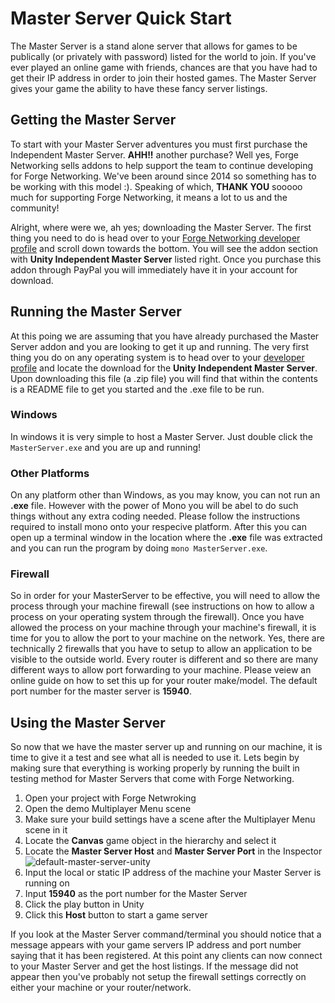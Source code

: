 # Master Server Quick Start
The Master Server is a stand alone server that allows for games to be publically (or privately with password) listed for the world to join. If you've ever played an online game with friends, chances are that you have had to get their IP address in order to join their hosted games. The Master Server gives your game the ability to have these fancy server listings.

## Getting the Master Server
To start with your Master Server adventures you must first purchase the Independent Master Server. **AHH!!** another purchase? Well yes, Forge Networking sells addons to help support the team to continue developing for Forge Networking. We've been around since 2014 so something has to be working with this model :). Speaking of which, **THANK YOU** sooooo much for supporting Forge Networking, it means a lot to us and the community!

Alright, where were we, ah yes; downloading the Master Server. The first thing you need to do is head over to your [Forge Networking developer profile](http://developers.forgepowered.com/Profile) and scroll down towards the bottom. You will see the addon section with **Unity Independent Master Server** listed right. Once you purchase this addon through PayPal you will immediately have it in your account for download.

## Running the Master Server
At this poing we are assuming that you have already purchased the Master Server addon and you are looking to get it up and running. The very first thing you do on any operating system is to head over to your [developer profile](http://developers.forgepowered.com/Profile) and locate the download for the **Unity Independent Master Server**. Upon downloading this file (a .zip file) you will find that within the contents is a README file to get you started and the .exe file to be run.

### Windows
In windows it is very simple to host a Master Server. Just double click the `MasterServer.exe` and you are up and running!

### Other Platforms
On any platform other than Windows, as you may know, you can not run an **.exe** file. However with the power of Mono you will be abel to do such things without any extra coding needed. Please follow the instructions required to install mono onto your respecive platform. After this you can open up a terminal window in the location where the **.exe** file was extracted and you can run the program by doing `mono MasterServer.exe`.

### Firewall
So in order for your MasterServer to be effective, you will need to allow the process through your machine firewall (see instructions on how to allow a process on your operating system through the firewall). Once you have allowed the process on your machine through your machine's firewall, it is time for you to allow the port to your machine on the network. Yes, there are technically 2 firewalls that you have to setup to allow an application to be visible to the outside world. Every router is different and so there are many different ways to allow port forwarding to your machine. Please veiew an online guide on how to set this up for your router make/model. The default port number for the master server is **15940**.

## Using the Master Server
So now that we have the master server up and running on our machine, it is time to give it a test and see what all is needed to use it. Lets begin by making sure that everything is working properly by running the built in testing method for Master Servers that come with Forge Networking.

1. Open your project with Forge Netwroking
2. Open the demo Multiplayer Menu scene
3. Make sure your build settings have a scene after the Multiplayer Menu scene in it
4. Locate the **Canvas** game object in the hierarchy and select it
5. Locate the **Master Server Host** and **Master Server Port** in the Inspector
![default-master-server-unity](/images/default-master-server-unity.png)
6. Input the local or static IP address of the machine your Master Server is running on
7. Input **15940** as the port number for the Master Server
8. Click the play button in Unity
9. Click this **Host** button to start a game server

If you look at the Master Server command/terminal you should notice that a message appears with your game servers IP address and port number saying that it has been registered. At this point any clients can now connect to your Master Server and get the host listings. If the message did not appear then you've probably not setup the firewall settings correctly on either your machine or your router/network.